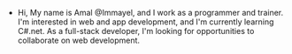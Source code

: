 - Hi, My name is Amal @Immayel, and I work as a programmer and trainer.
 I'm interested in web and app development, and I'm currently learning C#.net.
 As a full-stack developer, I'm looking for opportunities to collaborate on web development.
